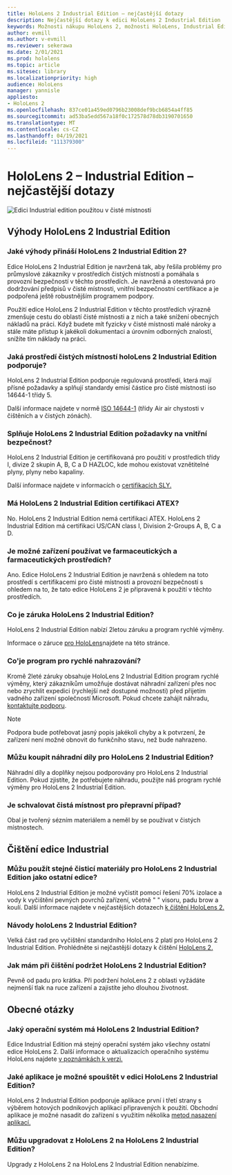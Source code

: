 ```yaml
---
title: HoloLens 2 Industrial Edition – nejčastější dotazy
description: Nejčastější dotazy k edici HoloLens 2 Industrial Edition
keywords: Možnosti nákupu HoloLens 2, možnosti HoloLens, Industrial Edition
author: evmill
ms.author: v-evmill
ms.reviewer: sekerawa
ms.date: 2/01/2021
ms.prod: hololens
ms.topic: article
ms.sitesec: library
ms.localizationpriority: high
audience: HoloLens
manager: yannisle
appliesto:
- HoloLens 2
ms.openlocfilehash: 837ce01a459ed0796b23008def9bcb6854a4ff85
ms.sourcegitcommit: ad53ba5edd567a18f0c172578d78db3190701650
ms.translationtype: MT
ms.contentlocale: cs-CZ
ms.lasthandoff: 04/19/2021
ms.locfileid: "111379300"
---
```

# <a name="hololens-2---industrial-edition-faq"></a>HoloLens 2 – Industrial Edition – nejčastější dotazy

![Edici Industrial edition použitou v čisté místnosti](./images/industrial-sku-with-remote-assist.png)

## <a name="hololens-2-industrial-edition-benefits"></a>Výhody HoloLens 2 Industrial Edition

### <a name="what-benefits-does-hololens-2-industrial-edition-2-include"></a>Jaké výhody přináší HoloLens 2 Industrial Edition 2?

Edice HoloLens 2 Industrial Edition je navržená tak, aby řešila problémy pro průmyslové zákazníky v prostředích čistých místností a pomáhala s provozní bezpečností v těchto prostředích. Je navržená a otestovaná pro dodržování předpisů v čisté místnosti, vnitřní bezpečnostní certifikace a je podpořená ještě robustnějším programem podpory.

Použití edice HoloLens 2 Industrial Edition v těchto prostředích výrazně zmenšuje cestu do oblastí čisté místnosti a z nich a také snížení obecných nákladů na práci. Když budete mít fyzicky v čisté místnosti malé nároky a stále máte přístup k jakékoli dokumentaci a úrovním odborných znalostí, snížíte tím náklady na práci.

### <a name="what-clean-room-environments-does-hololens-2-industrial-edition-support"></a>Jaká prostředí čistých místností holoLens 2 Industrial Edition podporuje?

HoloLens 2 Industrial Edition podporuje regulovaná prostředí, která mají přísné požadavky a splňují standardy emisí částice pro čisté místnosti iso 14644-1 třídy 5.

Další informace najdete v normě [ISO 14644-1](https://www.iso.org/standard/53394.html) (třídy Air air chystosti v čištěních a v čistých zónách).

### <a name="does-hololens-2-industrial-edition-meet-requirements-for-intrinsic-safety"></a>Splňuje HoloLens 2 Industrial Edition požadavky na vnitřní bezpečnost?

HoloLens 2 Industrial Edition je certifikovaná pro použití v prostředích třídy I, divize 2 skupin A, B, C a D HAZLOC, kde mohou existovat vznětitelné plyny, plyny nebo kapaliny.

Další informace najdete v informacích o [certifikacích SLY.](https://www.ul.com/services/ul-and-c-ul-hazardous-areas-certification-north-america?csrf-token=CIwNZNlR4XbisJF39I8yWnWX9wX4WFoz&amp;Search=UL+Class+I%2C+Dev+2+&amp;search-submit=Search)

### <a name="does-the-hololens-2-industrial-edition-hold-an-atex-certification"></a>Má HoloLens 2 Industrial Edition certifikaci ATEX?

No. HoloLens 2 Industrial Edition nemá certifikaci ATEX. HoloLens 2 Industrial Edition má certifikaci US/CAN class I, Division 2-Groups A, B, C a D.

### <a name="can-the-device-be-used-in-semiconductor-and-pharmaceutical-environments"></a>Je možné zařízení používat ve farmaceutických a farmaceutických prostředích?

Ano. Edice HoloLens 2 Industrial Edition je navržená s ohledem na toto prostředí s certifikacemi pro čisté místnosti a provozní bezpečností s ohledem na to, že tato edice HoloLens 2 je připravená k použití v těchto prostředích.

### <a name="what-is-the-hololens-2-industrial-edition-warranty"></a>Co je záruka HoloLens 2 Industrial Edition?

HoloLens 2 Industrial Edition nabízí 2letou záruku a program rychlé výměny.

Informace o záruce [pro HoloLens](https://support.microsoft.com/warranty)najdete na této stránce.

### <a name="what39s-the-rapid-replacement-program"></a>Co&#39;je program pro rychlé nahrazování?

Kromě 2leté záruky obsahuje HoloLens 2 Industrial Edition program rychlé výměny, který zákazníkům umožňuje dostávat náhradní zařízení přes noc nebo zrychlit expedici (rychlejší než dostupné možnosti) před přijetím vadného zařízení společností Microsoft. Pokud chcete zahájit náhradu, [kontaktujte podporu](https://aka.ms/hololenssupport).

> [!NOTE]
> Podpora bude potřebovat jasný popis jakékoli chyby a k potvrzení, že zařízení není možné obnovit do funkčního stavu, než bude nahrazeno.

### <a name="can-i-purchase-replacement-parts-for-hololens-2-industrial-edition"></a>Můžu koupit náhradní díly pro HoloLens 2 Industrial Edition?

Náhradní díly a doplňky nejsou podporovány pro HoloLens 2 Industrial Edition. Pokud zjistíte, že potřebujete náhradu, použijte náš program rychlé výměny pro HoloLens 2 Industrial Edition.

### <a name="is-the-carrying-case-clean-room-approved"></a>Je schvalovat čistá místnost pro přepravní případ?

Obal je tvořený sézním materiálem a neměl by se používat v čistých místnostech.

## <a name="cleaning-the-industrial-edition"></a>Čištění edice Industrial

### <a name="can-i-use-the-same-cleaning-materials-for-hololens-2-industrial-edition-as-the-other-editions"></a>Můžu použít stejné čisticí materiály pro HoloLens 2 Industrial Edition jako ostatní edice?

HoloLens 2 Industrial Edition je možné vyčistit pomocí řešení 70% izolace a vody k vyčištění pevných povrchů zařízení, včetně &quot; &quot; visoru, padu brow a koulí. Další informace najdete v nejčastějších dotazech [k čištění HoloLens 2.](https://docs.microsoft.com/hololens/hololens2-maintenance)

### <a name="how-do-i-clean-hololens-2-industrial-edition"></a>Návody holoLens 2 Industrial Edition?

Velká část rad pro vyčištění standardního HoloLens 2 platí pro HoloLens 2 Industrial Edition. Prohlédněte si nejčastější dotazy k čištění [HoloLens 2.](https://docs.microsoft.com/hololens/hololens2-maintenance)

### <a name="how-should-i-hold-hololens-2-industrial-edition-when-cleaning-it"></a>Jak mám při čištění podržet HoloLens 2 Industrial Edition?

Pevně od padu pro krátka. Při podržení holoLens 2 z oblasti vyžádáte nejmenší tlak na ruce zařízení a zajistíte jeho dlouhou životnost.

## <a name="general-questions"></a>Obecné otázky

### <a name="what-operating-system-does-the-hololens-2-industrial-edition-have"></a>Jaký operační systém má HoloLens 2 Industrial Edition?

Edice Industrial Edition má stejný operační systém jako všechny ostatní edice HoloLens 2. Další informace o aktualizacích operačního systému HoloLens najdete [v poznámkách k verzi.](hololens-release-notes.md)

### <a name="what-apps-can-run-on-the-hololens-2-industrial-edition"></a>Jaké aplikace je možné spouštět v edici HoloLens 2 Industrial Edition?

HoloLens 2 Industrial Edition podporuje aplikace první i třetí strany s výběrem hotových podnikových aplikací připravených k použití. Obchodní aplikace je možné nasadit do zařízení s využitím několika [metod nasazení aplikací.](https://docs.microsoft.com/hololens/app-deploy-overview)

### <a name="can-i-upgrade-from-hololens-2-to-hololens-2-industrial-edition"></a>Můžu upgradovat z HoloLens 2 na HoloLens 2 Industrial Edition?

Upgrady z HoloLens 2 na HoloLens 2 Industrial Edition nenabízíme.
